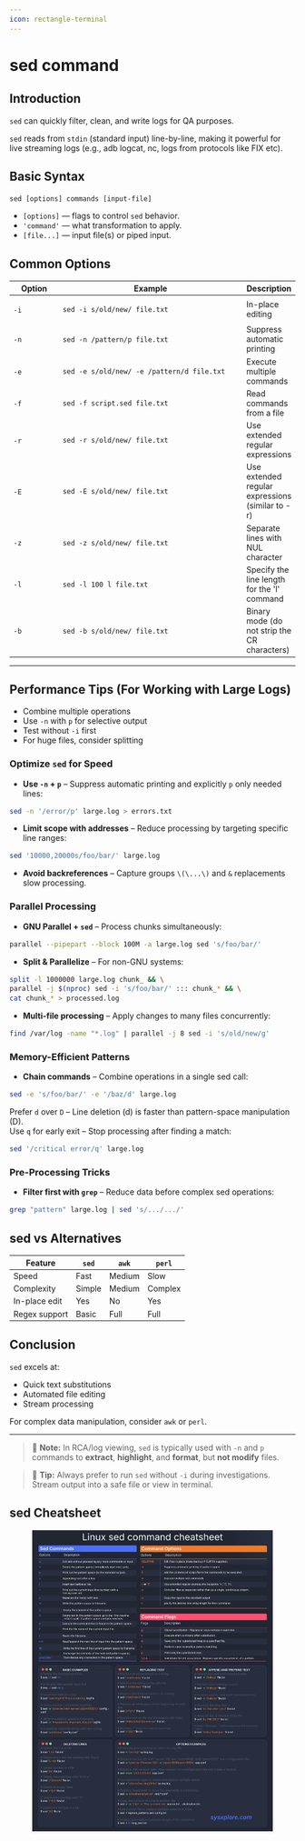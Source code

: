 ```yaml
---
icon: rectangle-terminal
---
```


# sed command

## Introduction

`sed` can quickly filter, clean, and write logs for QA purposes.

`sed` reads from `stdin` (standard input) line-by-line, making it powerful for live streaming logs (e.g., adb logcat, nc, logs from protocols like FIX etc).

## Basic Syntax

`sed [options] commands [input-file]`

* `[options]` — flags to control `sed` behavior.
* `'command'` — what transformation to apply.
* `[file...]` — input file(s) or piped input.

## Common Options

<table data-full-width="false"><thead><tr><th width="83.33331298828125">Option</th><th width="404.7777099609375">Example</th><th>Description</th></tr></thead><tbody><tr><td><code>-i</code></td><td><pre class="language-bash"><code class="lang-bash">sed -i s/old/new/ file.txt
</code></pre></td><td>In-place editing</td></tr><tr><td><code>-n</code></td><td><pre class="language-bash"><code class="lang-bash">sed -n /pattern/p file.txt
</code></pre></td><td>Suppress automatic printing</td></tr><tr><td><code>-e</code></td><td><pre class="language-bash"><code class="lang-bash">sed -e s/old/new/ -e /pattern/d file.txt
</code></pre></td><td>Execute multiple commands</td></tr><tr><td><code>-f</code></td><td><pre class="language-bash"><code class="lang-bash">sed -f script.sed file.txt
</code></pre></td><td>Read commands from a file</td></tr><tr><td><code>-r</code></td><td><pre class="language-bash"><code class="lang-bash">sed -r s/old/new/ file.txt
</code></pre></td><td>Use extended regular expressions</td></tr><tr><td><code>-E</code></td><td><pre class="language-bash"><code class="lang-bash">sed -E s/old/new/ file.txt
</code></pre></td><td>Use extended regular expressions (similar to -r)</td></tr><tr><td><code>-z</code></td><td><pre class="language-bash"><code class="lang-bash">sed -z s/old/new/ file.txt
</code></pre></td><td>Separate lines with NUL character</td></tr><tr><td><code>-l</code></td><td><pre class="language-bash"><code class="lang-bash">sed -l 100 l file.txt
</code></pre></td><td>Specify the line length for the 'l' command</td></tr><tr><td><code>-b</code></td><td><pre class="language-bash"><code class="lang-bash">sed -b s/old/new/ file.txt
</code></pre></td><td>Binary mode (do not strip the CR characters)</td></tr></tbody></table>

***

## Performance Tips (For Working with Large Logs)

* Combine multiple operations
* Use `-n` with `p` for selective output
* Test without `-i` first
* For huge files, consider splitting

### Optimize `sed` for Speed

* **Use `-n` + `p`** – Suppress automatic printing and explicitly `p` only needed lines:

```bash
sed -n '/error/p' large.log > errors.txt
```

* **Limit scope with addresses** – Reduce processing by targeting specific line ranges:

```bash
sed '10000,20000s/foo/bar/' large.log
```

* **Avoid backreferences** – Capture groups `\(\...\)` and `&` replacements slow processing.

### Parallel Processing

* **GNU Parallel + `sed`** – Process chunks simultaneously:

```bash
parallel --pipepart --block 100M -a large.log sed 's/foo/bar/'
```

* **Split & Parallelize** – For non-GNU systems:

```bash
split -l 1000000 large.log chunk_ && \
parallel -j $(nproc) sed -i 's/foo/bar/' ::: chunk_* && \
cat chunk_* > processed.log
```

* **Multi-file processing** – Apply changes to many files concurrently:

```bash
find /var/log -name "*.log" | parallel -j 8 sed -i 's/old/new/g'
```

### Memory-Efficient Patterns

* **Chain commands** – Combine operations in a single sed call:

```bash
sed -e 's/foo/bar/' -e '/baz/d' large.log
```

Prefer `d` over `D` – Line deletion (d) is faster than pattern-space manipulation (D).\
Use `q` for early exit – Stop processing after finding a match:

```bash
sed '/critical error/q' large.log
```

### Pre-Processing Tricks

* **Filter first with `grep`** – Reduce data before complex sed operations:

```bash
grep "pattern" large.log | sed 's/.../.../'
```

## sed vs Alternatives

| Feature       | `sed`  | `awk`  | `perl`  |
| ------------- | ------ | ------ | ------- |
| Speed         | Fast   | Medium | Slow    |
| Complexity    | Simple | Medium | Complex |
| In-place edit | Yes    | No     | Yes     |
| Regex support | Basic  | Full   | Full    |

## Conclusion

`sed` excels at:

* Quick text substitutions
* Automated file editing
* Stream processing

For complex data manipulation, consider `awk` or `perl`.

***

> 📌 **Note:** In RCA/log viewing, `sed` is typically used with `-n` and `p` commands to **extract**, **highlight**, and **format**, but **not modify** files.

> 🧠 **Tip:** Always prefer to run `sed` without `-i` during investigations. Stream output into a safe file or view in terminal.

## sed Cheatsheet

<figure><img src="../../.gitbook/assets/sed_cheatsheet.jpeg" alt=""><figcaption></figcaption></figure>
